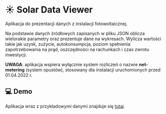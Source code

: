 # ☀️ Solar Data Viewer

Aplikacja do prezentacji danych z instalacji fotowoltaicznej.

Na podstawie danych źródłowych zapisanych w pliku JSON oblicza wielorakie parametry oraz prezentuje dane na wykresach.
Wylicza wartości takie jak uzysk, zużycie, autokonsumpcja, poziom spełnienia zapotrzebowania na prąd, oszczędności na rachunkach i czas zwrotu inwestycji.

**UWAGA**: aplikacja wspiera wyłącznie system rozliczeń o nazwie **net-metering** (system opustów), stosowany dla instalacji uruchomionych przed 01.04.2022 r.

## 💻 Demo

Aplikacja wraz z przykładowymi danymi znajduje się [tutaj](https://ciezczakmichal.github.io/solar-data-viewer/#source=demo-data.json).
